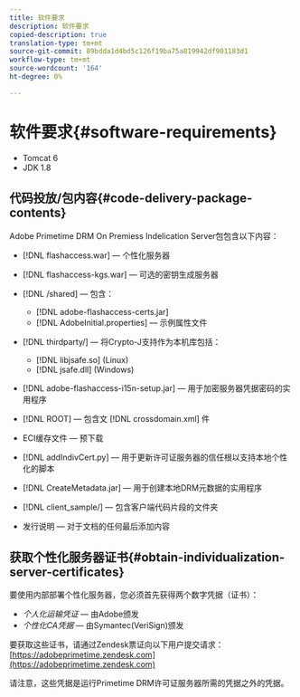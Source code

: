```yaml
---
title: 软件要求
description: 软件要求
copied-description: true
translation-type: tm+mt
source-git-commit: 89bdda1d4bd5c126f19ba75a819942df901183d1
workflow-type: tm+mt
source-wordcount: '164'
ht-degree: 0%

---
```



# 软件要求{#software-requirements}

* Tomcat 6
* JDK 1.8

## 代码投放/包内容{#code-delivery-package-contents}

Adobe Primetime DRM On Premiess Indelication Server包包含以下内容：

* [!DNL flashaccess.war]  — 个性化服务器
* [!DNL flashaccess-kgs.war]  — 可选的密钥生成服务器
* [!DNL /shared]  — 包含：

   * [!DNL adobe-flashaccess-certs.jar]
   * [!DNL AdobeInitial.properties]  — 示例属性文件

* [!DNL thirdparty/]  — 将Crypto-J支持作为本机库包括：

   * [!DNL libjsafe.so] (Linux)
   * [!DNL jsafe.dll] (Windows)

* [!DNL adobe-flashaccess-i15n-setup.jar]  — 用于加密服务器凭据密码的实用程序
* [!DNL ROOT]  — 包含文 [!DNL crossdomain.xml] 件

* ECI缓存文件 — 预下载
* [!DNL addIndivCert.py]  — 用于更新许可证服务器的信任根以支持本地个性化的脚本
* [!DNL CreateMetadata.jar]  — 用于创建本地DRM元数据的实用程序
* [!DNL client_sample/]  — 包含客户端代码片段的文件夹
* 发行说明 — 对于文档的任何最后添加内容

## 获取个性化服务器证书{#obtain-individualization-server-certificates}

要使用内部部署个性化服务器，您必须首先获得两个数字凭据（证书）：

* *个人化运输凭证*  — 由Adobe颁发
* *个性化CA凭据*  — 由Symantec(VeriSign)颁发

要获取这些证书，请通过Zendesk票证向以下用户提交请求：[https://adobeprimetime.zendesk.com](https://adobeprimetime.zendesk.com)

请注意，这些凭据是运行Primetime DRM许可证服务器所需的凭据之外的凭据。